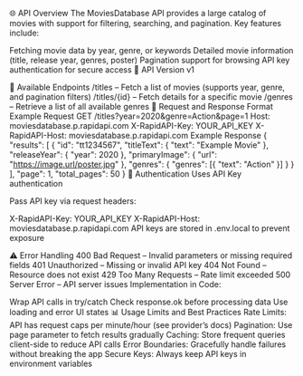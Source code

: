 🌐 API Overview
The MoviesDatabase API provides a large catalog of movies with support for filtering, searching, and pagination. Key features include:

Fetching movie data by year, genre, or keywords
Detailed movie information (title, release year, genres, poster)
Pagination support for browsing
API key authentication for secure access
📌 API Version
v1

🔗 Available Endpoints
/titles – Fetch a list of movies (supports year, genre, and pagination filters)
/titles/{id} – Fetch details for a specific movie
/genres – Retrieve a list of all available genres
📄 Request and Response Format
Example Request
GET /titles?year=2020&genre=Action&page=1
Host: moviesdatabase.p.rapidapi.com
X-RapidAPI-Key: YOUR_API_KEY
X-RapidAPI-Host: moviesdatabase.p.rapidapi.com
Example Response
{
  "results": [
    {
      "id": "tt1234567",
      "titleText": { "text": "Example Movie" },
      "releaseYear": { "year": 2020 },
      "primaryImage": { "url": "https://image.url/poster.jpg" },
      "genres": { "genres": [{ "text": "Action" }] }
    }
  ],
  "page": 1,
  "total_pages": 50
}
🔑 Authentication
Uses API Key authentication

Pass API key via request headers:

X-RapidAPI-Key: YOUR_API_KEY
X-RapidAPI-Host: moviesdatabase.p.rapidapi.com
API keys are stored in .env.local to prevent exposure

⚠️ Error Handling
400 Bad Request – Invalid parameters or missing required fields
401 Unauthorized – Missing or invalid API key
404 Not Found – Resource does not exist
429 Too Many Requests – Rate limit exceeded
500 Server Error – API server issues
Implementation in Code:

Wrap API calls in try/catch
Check response.ok before processing data
Use loading and error UI states
📊 Usage Limits and Best Practices
Rate Limits: API has request caps per minute/hour (see provider’s docs)
Pagination: Use page parameter to fetch results gradually
Caching: Store frequent queries client-side to reduce API calls
Error Boundaries: Gracefully handle failures without breaking the app
Secure Keys: Always keep API keys in environment variables